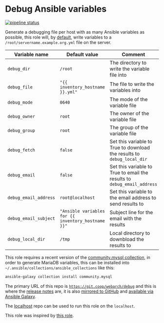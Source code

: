 # Debug Ansible variables

[![pipeline status](https://git.coop/webarch/debug/badges/master/pipeline.svg)](https://git.coop/webarch/debug/-/commits/master)

Generate a debugging file per host with as many Ansible variables as possible, this role will, by [default](defaults/main.yml), write variables to a `/root/servername.example.org.yml` file on the server.

| Variable name         | Default value                                      | Comment                                                                 |
|-----------------------|----------------------------------------------------|-------------------------------------------------------------------------|
| `debug_dir`           | `/root`                                            | The directory to write the variable file into                           |
| `debug_file`          | `"{{ inventory_hostname }}.yml"`                   | The file to write the variables into                                    |
| `debug_mode`          | `0640`                                             | The mode of the variable file                                           |
| `debug_owner`         | `root`                                             | The owner of the variable file                                          |
| `debug_group`         | `root`                                             | The group of the variable file                                          |
| `debug_fetch`         | `false`                                            | Set this variable to True to download the results to `debug_local_dir`  |
| `debug_email`         | `false`                                            | Set this variable to True to email the results to `debug_email_address` |
| `debug_email_address` | `root@localhost`                                   | Set this variable to the email address to send results to               |
| `debug_email_subject` | `"Ansible variables for {{ inventory_hostname }}"` | Subject line for the email with the results                             |
| `debug_local_dir`     | `/tmp`                                             | Local directory to downbload the results to                             |

This role requires a recent version of the [community.mysql collection](https://docs.ansible.com/ansible/latest/collections/community/mysql/), in order to generate MariaDB variables, this can be installed into `~/.ansible/collections/ansible_collections` like this:

```bash
ansible-galaxy collection install community.mysql
```

The primary URL of this repo is [`https://git.coop/webarch/debug`](https://git.coop/webarch/debug) and this is where the [release notes](https://git.coop/webarch/debug/-/releases) are, it is also [mirrored to GitHub](https://github.com/webarch-coop/ansible-role-debug) and [available via Ansible Galaxy](https://galaxy.ansible.com/chriscroome/debug).

The [localhost](https://git.coop/webarch/localhost) repo can be used to run this role on the `localhost`.

This role was inspired by [this role](https://github.com/f500/ansible-dumpall).
